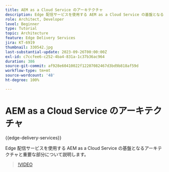 ```yaml
---
title: AEM as a Cloud Service のアーキテクチャ
description: Edge 配信サービスを使用する AEM as a Cloud Service の基盤となるアーキテクチャと重要な部分について説明します。
role: Architect, Developer
level: Beginner
type: Tutorial
topic: Architecture
feature: Edge Delivery Services
jira: KT-6919
thumbnail: 330542.jpg
last-substantial-update: 2023-09-26T00:00:00Z
exl-id: c7ccfee6-c252-4ba4-831a-1c37b36ac964
duration: 386
source-git-commit: af928e60410022f12207082467d3bd9b818af59d
workflow-type: tm+mt
source-wordcount: '48'
ht-degree: 100%

---
```


# AEM as a Cloud Service のアーキテクチャ

{{edge-delivery-services}}

Edge 配信サービスを使用する AEM as a Cloud Service の基盤となるアーキテクチャと重要な部分について説明します。

>[!VIDEO](https://video.tv.adobe.com/v/330542?quality=12&learn=on)
